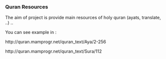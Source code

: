 <div class="more-info">
	<h3 class="compressed">Quran Resources</h3>
	<div class="more-content">
		<p>
			The aim of project is provide main resources of holy quran (ayats, translate, ..) ..
		</p>
		<p>
			You can see example in :
		</p>
		<p>http://quran.mamprogr.net/quran_text/Aya/2-256</p>
		<p>http://quran.mamprogr.net/quran_text/Sura/112</p>
	</div>
</div>